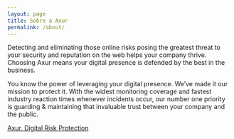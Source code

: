 ```yaml
---
layout: page
title: Sobre a Axur
permalink: /about/
---
```


Detecting and eliminating those online risks posing the greatest threat to your security and reputation on the web helps your company thrive. Choosing Axur means your digital presence is defended by the best in the business.

You know the power of leveraging your digital presence. We’ve made it our mission to protect it. With the widest monitoring coverage and fastest industry reaction times whenever incidents occur, our number one priority is guarding & maintaining that invaluable trust between your company and the public.

[Axur. Digital Risk Protection](https://www.axur.com)
